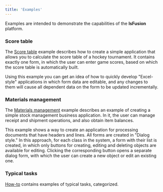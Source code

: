 ```yaml
---
title: 'Examples'
---
```


Examples are intended to demonstrate the capabilities of the **lsFusion** platform.

### Score table

The [Score table](Score_table.md) example describes how to create a simple application that allows you to calculate the score table of a hockey tournament. It contains exactly one form, in which the user can enter game scores, based on which the score table is automatically built.

Using this example you can get an idea of how to quickly develop "Excel-style" applications in which form data are editable, and any changes to them will cause all dependent data on the form to be updated incrementally.

### Materials management

The [Materials management](Materials_management.md) example describes an example of creating a simple stock management business application. In it, the user can manage receipt and shipment operations, and also obtain item balances.

This example shows a way to create an application for processing documents that have headers and lines. All forms are created in "Dialog style." In this approach, for each class in the system, a form with their list is created, in which only buttons for creating, editing and deleting objects are available for editing. Clicking the corresponding button opens a separate dialog form, with which the user can create a new object or edit an existing one.

### Typical tasks

[How-to](How-to.md) contains examples of typical tasks, categorized.
